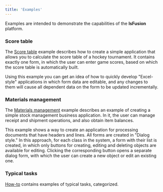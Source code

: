 ```yaml
---
title: 'Examples'
---
```


Examples are intended to demonstrate the capabilities of the **lsFusion** platform.

### Score table

The [Score table](Score_table.md) example describes how to create a simple application that allows you to calculate the score table of a hockey tournament. It contains exactly one form, in which the user can enter game scores, based on which the score table is automatically built.

Using this example you can get an idea of how to quickly develop "Excel-style" applications in which form data are editable, and any changes to them will cause all dependent data on the form to be updated incrementally.

### Materials management

The [Materials management](Materials_management.md) example describes an example of creating a simple stock management business application. In it, the user can manage receipt and shipment operations, and also obtain item balances.

This example shows a way to create an application for processing documents that have headers and lines. All forms are created in "Dialog style." In this approach, for each class in the system, a form with their list is created, in which only buttons for creating, editing and deleting objects are available for editing. Clicking the corresponding button opens a separate dialog form, with which the user can create a new object or edit an existing one.

### Typical tasks

[How-to](How-to.md) contains examples of typical tasks, categorized.
